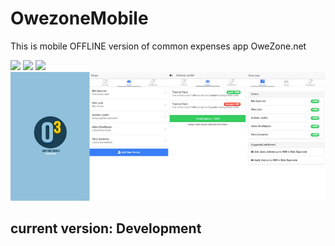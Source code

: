 # OwezoneMobile
This is mobile OFFLINE version of common expenses app OweZone.net 

<img src ="http://www.freelance-webexpert.fr/wp-content/uploads/2014/03/angularjs.png" width="100px"/>
<img src ="https://d1qb2nb5cznatu.cloudfront.net/startups/i/66850-ac2b465ba09878982c895a02ed7a5339-medium_jpg.jpg?buster=1392145966" width="80px"/>
<img src ="http://cordova.apache.org/images/cordova_256.png" width="100px"/> 

<img src ="https://raw.githubusercontent.com/kocasp/OwezoneMobile/master/screens.jpg"/>

## current version: Development
